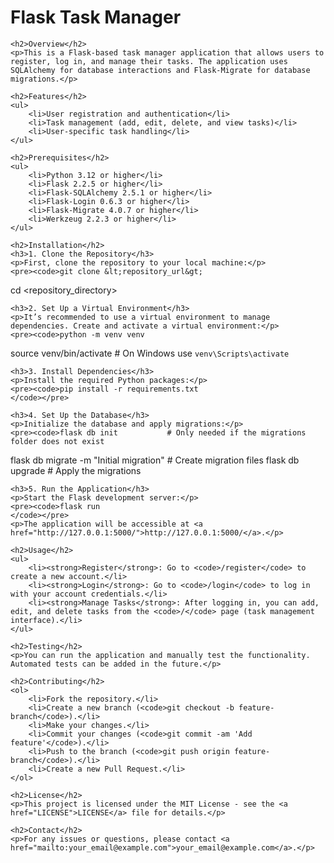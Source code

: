 <!DOCTYPE html>
<html lang="en">
<head>
    <meta charset="UTF-8">
    <meta name="viewport" content="width=device-width, initial-scale=1.0">
    <title>Flask Task Manager</title>
</head>
<body>
    <h1>Flask Task Manager</h1>

    <h2>Overview</h2>
    <p>This is a Flask-based task manager application that allows users to register, log in, and manage their tasks. The application uses SQLAlchemy for database interactions and Flask-Migrate for database migrations.</p>

    <h2>Features</h2>
    <ul>
        <li>User registration and authentication</li>
        <li>Task management (add, edit, delete, and view tasks)</li>
        <li>User-specific task handling</li>
    </ul>

    <h2>Prerequisites</h2>
    <ul>
        <li>Python 3.12 or higher</li>
        <li>Flask 2.2.5 or higher</li>
        <li>Flask-SQLAlchemy 2.5.1 or higher</li>
        <li>Flask-Login 0.6.3 or higher</li>
        <li>Flask-Migrate 4.0.7 or higher</li>
        <li>Werkzeug 2.2.3 or higher</li>
    </ul>

    <h2>Installation</h2>
    <h3>1. Clone the Repository</h3>
    <p>First, clone the repository to your local machine:</p>
    <pre><code>git clone &lt;repository_url&gt;
cd &lt;repository_directory&gt;
    </code></pre>

    <h3>2. Set Up a Virtual Environment</h3>
    <p>It’s recommended to use a virtual environment to manage dependencies. Create and activate a virtual environment:</p>
    <pre><code>python -m venv venv
source venv/bin/activate  # On Windows use `venv\Scripts\activate`
    </code></pre>

    <h3>3. Install Dependencies</h3>
    <p>Install the required Python packages:</p>
    <pre><code>pip install -r requirements.txt
    </code></pre>

    <h3>4. Set Up the Database</h3>
    <p>Initialize the database and apply migrations:</p>
    <pre><code>flask db init           # Only needed if the migrations folder does not exist
flask db migrate -m "Initial migration"  # Create migration files
flask db upgrade        # Apply the migrations
    </code></pre>

    <h3>5. Run the Application</h3>
    <p>Start the Flask development server:</p>
    <pre><code>flask run
    </code></pre>
    <p>The application will be accessible at <a href="http://127.0.0.1:5000/">http://127.0.0.1:5000/</a>.</p>

    <h2>Usage</h2>
    <ul>
        <li><strong>Register</strong>: Go to <code>/register</code> to create a new account.</li>
        <li><strong>Login</strong>: Go to <code>/login</code> to log in with your account credentials.</li>
        <li><strong>Manage Tasks</strong>: After logging in, you can add, edit, and delete tasks from the <code>/</code> page (task management interface).</li>
    </ul>

    <h2>Testing</h2>
    <p>You can run the application and manually test the functionality. Automated tests can be added in the future.</p>

    <h2>Contributing</h2>
    <ol>
        <li>Fork the repository.</li>
        <li>Create a new branch (<code>git checkout -b feature-branch</code>).</li>
        <li>Make your changes.</li>
        <li>Commit your changes (<code>git commit -am 'Add feature'</code>).</li>
        <li>Push to the branch (<code>git push origin feature-branch</code>).</li>
        <li>Create a new Pull Request.</li>
    </ol>

    <h2>License</h2>
    <p>This project is licensed under the MIT License - see the <a href="LICENSE">LICENSE</a> file for details.</p>

    <h2>Contact</h2>
    <p>For any issues or questions, please contact <a href="mailto:your_email@example.com">your_email@example.com</a>.</p>
</body>
</html>
